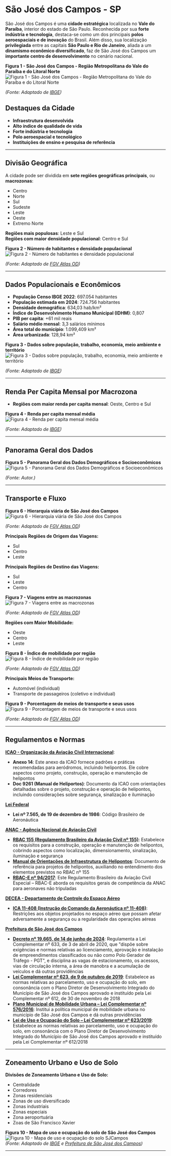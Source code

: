 # **São José dos Campos - SP** 

São José dos Campos é uma **cidade estratégica** localizada no **Vale do Paraíba**, interior do estado de São Paulo. Reconhecida por sua **forte indústria e tecnologia**, destaca-se como um dos principais **polos aeroespaciais e de inovação** do Brasil. Além disso, sua localização **privilegiada** entre as capitais **São Paulo e Rio de Janeiro**, aliada a um **dinamismo econômico diversificado**, faz de São José dos Campos um **importante centro de desenvolvimento** no cenário nacional.

**Figura 1 - São José dos Campos - Região Metropolitana do Vale do Paraíba e do Litoral Norte**  
![Figura 1 - São José dos Campos - Região Metropolitana do Vale do Paraíba e do Litoral Norte](assets/aaa.jpg)  

*(Fonte: Adaptado de [IBGE](https://www.ibge.gov.br/geociencias/organizacao-do-territorio/estrutura-territorial/18354-recortes-metropolitanos-e-aglomeracoes-urbanas.html))* 

## Destaques da Cidade 
 
- **Infraestrutura desenvolvida** 
- **Alto índice de qualidade de vida** 
- **Forte indústria e tecnologia**
- **Polo aeroespacial e tecnológico** 
- **Instituições de ensino e pesquisa de referência**  

---

## Divisão Geográfica  

A cidade pode ser dividida em **sete regiões geográficas principais**, ou **macrozonas**:  

- Centro  
- Norte 
- Sul  
- Sudeste 
- Leste  
- Oeste  
- Extremo Norte

**Regiões mais populosas**: Leste e Sul  
**Regiões com maior densidade populacional**: Centro e Sul 

**Figura 2 - Número de habitantes e densidade populacional**  
![Figura 2 - Número de habitantes e densidade populacional](assets/figura1.jpg)  

*(Fonte: Adaptado de [FGV Atlas OD](https://www.sjc.sp.gov.br/media/56152/atlas_origem_destino_baixa_res.pdf))*  

---

## Dados Populacionais e Econômicos  
  
- **População Censo IBGE 2022**: 697.054 habitantes  
- **População estimada em 2024**: 724.756 habitantes  
- **Densidade demográfica**: 634,03 hab/km²   
- **Índice de Desenvolvimento Humano Municipal (IDHM)**: 0,807  
- **PIB per capita**: +61 mil reais  
- **Salário médio mensal**: 3,3 salários mínimos    
- **Área total do município**: 1.099,409 km²  
- **Área urbanizada**: 128,94 km²

**Figura 3 - Dados sobre população, trabalho, economia, meio ambiente e território**  
![Figura 3 - Dados sobre população, trabalho, economia, meio ambiente e território](assets/figura2.jpg)  

*(Fonte: Adaptado de [IBGE](https://cidades.ibge.gov.br/brasil/sp/sao-jose-dos-campos/panorama))*

---

## Renda Per Capita Mensal por Macrozona

- **Regiões com maior renda per capita mensal**: Oeste, Centro e Sul

**Figura 4 - Renda per capita mensal média**  
![Figura 4 - Renda per capita mensal média](assets/figura3.jpg)  

*(Fonte: Adaptado de [IBGE](https://cidades.ibge.gov.br/brasil/sp/sao-jose-dos-campos/panorama))*  

---

## Panorama Geral dos Dados  

**Figura 5 - Panorama Geral dos Dados Demográficos e Socioeconômicos**  
![Figura 5 - Panorama Geral dos Dados Demográficos e Socioeconômicos](assets/figura4.jpg)  

*(Fonte: Autor.)*  

---

## Transporte e Fluxo 
 
**Figura 6 - Hierarquia viária de São José dos Campos**  
![Figura 6 - Hierarquia viária de São José dos Campos](assets/figura5.jpg)  

*(Fonte: Adaptado de [FGV Atlas OD](https://www.sjc.sp.gov.br/media/56152/atlas_origem_destino_baixa_res.pdf))*   

**Principais Regiões de Origem das Viagens:** 
 
- Sul
- Centro
- Leste

**Principais Regiões de Destino das Viagens:**
  
- Sul
- Leste
- Centro

**Figura 7 - Viagens entre as macrozonas**  
![Figura 7 - Viagens entre as macrozonas](assets/figura6.jpg)  

*(Fonte: Adaptado de [FGV Atlas OD](https://www.sjc.sp.gov.br/media/56152/atlas_origem_destino_baixa_res.pdf))*   

**Regiões com Maior Mobilidade:** 
 
- Oeste
- Centro
- Leste

**Figura 8 - Índice de mobilidade por região**  
![Figura 8 - Índice de mobilidade por região](assets/figura7.jpg)  

*(Fonte: Adaptado de [FGV Atlas OD](https://www.sjc.sp.gov.br/media/56152/atlas_origem_destino_baixa_res.pdf))* 

**Principais Meios de Transporte:** 
 
- Automóvel (individual)
- Transporte de passageiros (coletivo e individual)

**Figura 9 - Porcentagem de meios de transporte e seus usos**  
![Figura 9 - Porcentagem de meios de transporte e seus usos](assets/a.jpg)  

*(Fonte: Adaptado de [FGV Atlas OD](https://www.sjc.sp.gov.br/media/56152/atlas_origem_destino_baixa_res.pdf))*   

---

## Regulamentos e Normas

**[ICAO - Organização da Aviação Civil Internacional](https://www.icao.int/Pages/default.aspx)**:  

- **Anexo 14**: Este anexo da ICAO fornece padrões e práticas recomendadas para aeródromos, incluindo helipontos. Ele cobre aspectos como projeto, construção, operação e manutenção de helipontos  
- **Doc 9261 (Manual de Heliportos)**: Documento da ICAO com orientações detalhadas sobre o projeto, construção e operação de helipontos, incluindo considerações sobre segurança, sinalização e iluminação 

**[Lei Federal](https://www.planalto.gov.br/ccivil_03/leis/l7565compilado.htm#:~:text=LEI%20N%C2%BA%207.565%2C%20DE%2019%20DE%20DEZEMBRO%20DE%201986.&text=Disp%C3%B5e%20sobre%20o%20C%C3%B3digo%20Brasileiro%20de%20Aeron%C3%A1utica.&text=Art.,C%C3%B3digo%20e%20pela%20legisla%C3%A7%C3%A3o%20complementar.)**  

- **Lei nº 7.565, de 19 de dezembro de 1986**: Código Brasileiro de Aeronáutica  

**[ANAC - Agência Nacional de Aviação Civil](https://www.gov.br/anac/pt-br)** 
 
- **[RBAC 155 (Regulamento Brasileiro da Aviação Civil nº 155)](https://www.anac.gov.br/assuntos/legislacao/legislacao-1/rbha-e-rbac/rbac/rbac-155)**: Estabelece os requisitos para a construção, operação e manutenção de helipontos, cobrindo aspectos como localização, dimensionamento, sinalização, iluminação e segurança 
- **[Manual de Orientações de Infraestrutura de Helipontos](https://www.gov.br/anac/pt-br/assuntos/regulados/aeroportos-e-aerodromos/cadastro-de-aerodromos/procedimentos-para-aerodromos-privados/manual_orientacoes_infraestrutura_helipontos.pdf)**: Documento de referência para projetos de helipontos, auxiliando no entendimento dos elementos previstos no RBAC nº 155
- **[RBAC-E nº 94/2017](https://www.anac.gov.br/assuntos/legislacao/legislacao-1/rbha-e-rbac/rbac/rbac-e-94)**: Este Regulamento Brasileiro da Aviação Civil Especial – RBAC-E aborda os requisitos gerais de competência da ANAC para aeronaves não tripuladas

**[DECEA - Departamento de Controle do Espaço Aéreo](https://www.decea.mil.br)** 
 
- **[ICA 11-408 (Instrução do Comando da Aeronáutica nº 11-408)](https://sysaga.decea.mil.br/download/32.)**: Restrições aos objetos projetados no espaço aéreo que possam afetar adversamente a segurança ou a regularidade das operações aéreas

**[Prefeitura de São José dos Campos](https://www.sjc.sp.gov.br)** 

- **[Decreto nº 19.665, de 14 de junho de 2024](https://www.sjc.sp.gov.br/media/289924/decreto-pgt_19665-2024.pdf)**: Regulamenta a Lei Complementar nº 633, de 3 de abril de 2020, que "dispõe sobre exigências e normas relativas ao licenciamento, aprovação e instalação de empreendimentos classificados ou não como Polo Gerador de Tráfego - PGT", e disciplina as vagas de estacionamento, os acessos, vias de circulação interna, a área de manobra e a acumulação de veículos e dá outras providências
- **[Lei Complementar nº 623, de 9 de outubro de 2019](https://www.sjc.sp.gov.br/media/198888/lc-623_19-alterada-pela-lc632_20_atualizjun2022.pdf)**: Estabelece as normas relativas ao parcelamento, uso e ocupação do solo, em consonância com o Plano Diretor de Desenvolvimento Integrado do Município de São José dos Campos aprovado e instituído pela Lei Complementar nº 612, de 30 de novembro de 2018 
- **[Plano Municipal de Mobilidade Urbana – Lei Complementar nº 576/2016](https://www.sjc.sp.gov.br/media/148068/lc_576_2016-plano_de_mobilidade_urbana-planmob.pdf)**: Institui a política municipal de mobilidade urbana no município de São José dos Campos e dá outras providências  
- **[Lei de Uso e Ocupação do Solo – Lei Complementar nº 623/2019](https://www.sjc.sp.gov.br/media/198888/lc-623_19-alterada-pela-lc632_20_atualizjun2022.pdf)**: Estabelece as normas relativas ao parcelamento, uso e ocupação do solo, em consonância com o Plano Diretor de Desenvolvimento Integrado do Município de São José dos Campos aprovado e instituído pela Lei Complementar nº 612/2018  

---

## Zoneamento Urbano e Uso de Solo 

**Divisões de Zoneamento Urbano e Uso de Solo:** 

- Centralidade
- Corredores
- Zonas residenciais
- Zonas de uso diversificado
- Zonas industriais
- Zonas especiais
- Zona aeroportuária
- Zoas de São Francisco Xavier

**Figura 10 - Mapa de uso e ocupação do solo de São José dos Campos**  
![Figura 10 - Mapa de uso e ocupação do solo SJCampos](assets/figura9.png)  
*(Fonte: Adaptado de [IBGE](https://www.ibge.gov.br/geociencias/organizacao-do-territorio/malhas-territoriais/15774-malhas.html) e [Prefeitura de São José dos Campos](https://www.sjc.sp.gov.br/servicos/urbanismo-e-sustentabilidade/planejamento-urbano/zoneamento/consulta-de-zoneamento/))*  

---



